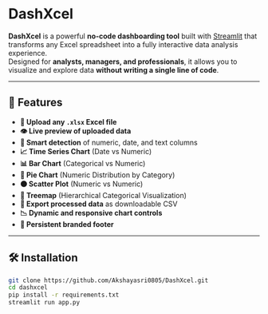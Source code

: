 # DashXcel  

**DashXcel** is a powerful **no-code dashboarding tool** built with [Streamlit](https://streamlit.io/) that transforms any Excel spreadsheet into a fully interactive data analysis experience.  
Designed for **analysts, managers, and professionals**, it allows you to visualize and explore data **without writing a single line of code**.

---

## 🚀 Features  

- **📁 Upload any `.xlsx` Excel file**  
- **👁 Live preview of uploaded data**  
- **🧠 Smart detection** of numeric, date, and text columns  
- **📈 Time Series Chart** (Date vs Numeric)  
- **📊 Bar Chart** (Categorical vs Numeric)  
- **🥧 Pie Chart** (Numeric Distribution by Category)  
- **⚫ Scatter Plot** (Numeric vs Numeric)  
- **🌲 Treemap** (Hierarchical Categorical Visualization)  
- **💾 Export processed data** as downloadable CSV  
- **📉 Dynamic and responsive chart controls**  
- **📌 Persistent branded footer**  

---

## 🛠 Installation  

```bash
git clone https://github.com/Akshayasri0805/DashXcel.git
cd dashxcel
pip install -r requirements.txt
streamlit run app.py
